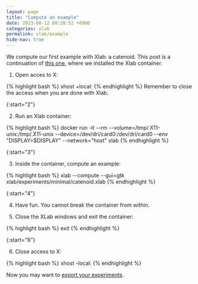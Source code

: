 ```yaml
---
layout: page
title: "Compute an example"
date: 2023-08-12 08:28:52 +0900
categories: xlab
permalink: xlab/example
hide-nav: true
---
```


We compute our first example with Xlab: a catenoid.
This post is a continuation of [this one][install], where we installed the Xlab container.

1. Open acces to X:

{% highlight bash %}
xhost +local:
{% endhighlight %}
Remember to close the access when you are done with Xlab.

<!-- Omitting the following line will cause to start the ordering back from 0 -->

{:start="2"}

2. Run an Xlab container:

{% highlight bash %}
docker run -it --rm --volume=/tmp/.X11-unix:/tmp/.X11-unix --device=/dev/dri/card0:/dev/dri/card0 --env "DISPLAY=$DISPLAY" --network="host" xlab
{% endhighlight %}

{:start="3"}

3. Inside the container, compute an example:

{% highlight bash %}
xlab --compute --gui=gtk xlab/experiments/minimal/catenoid.xlab
{% endhighlight %}

{:start="4"}

4. Have fun. You cannot break the container from within.

5. Close the XLab windows and exit the container:

{% highlight bash %}
exit
{% endhighlight %}

{:start="6"}

6. Close access to X:

{% highlight bash %}
xhost -local:
{% endhighlight %}

Now you may want to [export your experiments][share].

[install]: /xlab/install
[share]: /xlab/share
